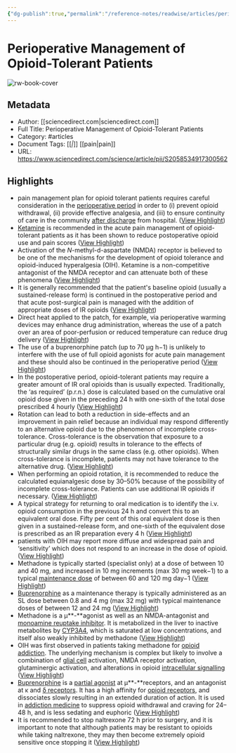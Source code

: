 ```yaml
---
{"dg-publish":true,"permalink":"/reference-notes/readwise/articles/perioperative-management-of-opioid-tolerant-patients/"}
---
```


# Perioperative Management of Opioid-Tolerant Patients

![rw-book-cover](https://ars.els-cdn.com/content/image/1-s2.0-S2058534917X70091-cov150h.gif)

## Metadata
- Author: [[sciencedirect.com\|sciencedirect.com]]
- Full Title: Perioperative Management of Opioid-Tolerant Patients
- Category: #articles
- Document Tags: [[*\|*]] [[pain\|pain]] 
- URL: https://www.sciencedirect.com/science/article/pii/S2058534917300562

## Highlights
- pain management plan for opioid tolerant patients requires careful consideration in the [perioperative period](https://www.sciencedirect.com/topics/medicine-and-dentistry/perioperative-period) in order to (i) prevent opioid withdrawal, (ii) provide effective analgesia, and (iii) to ensure continuity of care in the community [after discharge](https://www.sciencedirect.com/topics/medicine-and-dentistry/afterdischarge) from hospital. ([View Highlight](https://read.readwise.io/read/01h0ah25cjrjp3vy8ssv4mye2n))
- [Ketamine](https://www.sciencedirect.com/topics/medicine-and-dentistry/ketamine) is recommended in the acute pain management of opioid-tolerant patients as it has been shown to reduce postoperative opioid use and pain scores ([View Highlight](https://read.readwise.io/read/01h0ah8qvczasw8eskgveytc44))
- Activation of the *N*-methyl-d-aspartate (NMDA) receptor is believed to be one of the mechanisms for the development of opioid tolerance and opioid-induced hyperalgesia (OIH). Ketamine is a non-competitive antagonist of the NMDA receptor and can attenuate both of these phenomena ([View Highlight](https://read.readwise.io/read/01h0ahabqg3vfy44hcek4ev2y6))
- It is generally recommended that the patient's baseline opioid (usually a sustained-release form) is continued in the postoperative period and that acute post-surgical pain is managed with the addition of appropriate doses of IR opioids ([View Highlight](https://read.readwise.io/read/01h0ahdj01xrws0ab1r53pvekp))
- Direct heat applied to the patch, for example, via perioperative warming devices may enhance drug administration, whereas the use of a patch over an area of poor-perfusion or reduced temperature can reduce drug delivery ([View Highlight](https://read.readwise.io/read/01h0ahe590s9y73q1n95mcqfrx))
- The use of a buprenorphine patch (up to 70 μg h−1) is unlikely to interfere with the use of full opioid agonists for acute pain management and these should also be continued in the perioperative period ([View Highlight](https://read.readwise.io/read/01h0ahf1t1wyaskb11aqvwn3yt))
- In the postoperative period, opioid-tolerant patients may require a greater amount of IR oral opioids than is usually expected. Traditionally, the ‘as required’ (p.r.n.) dose is calculated based on the cumulative oral opioid dose given in the preceding 24 h with one-sixth of the total dose prescribed 4 hourly ([View Highlight](https://read.readwise.io/read/01h0ahkjsjscx0m7s0ks3psagb))
- Rotation can lead to both a reduction in side-effects and an improvement in pain relief because an individual may respond differently to an alternative opioid due to the phenomenon of incomplete cross-tolerance. Cross-tolerance is the observation that exposure to a particular drug (e.g. opioid) results in tolerance to the effects of structurally similar drugs in the same class (e.g. other opioids). When cross-tolerance is incomplete, patients may not have tolerance to the alternative drug. ([View Highlight](https://read.readwise.io/read/01h0ahr0vw9jmqqvmffc72yz8k))
- When performing an opioid rotation, it is recommended to reduce the calculated equianalgesic dose by 30–50% because of the possibility of incomplete cross-tolerance. Patients can use additional IR opioids if necessary. ([View Highlight](https://read.readwise.io/read/01h0ahsdarndjha1m3dn7ys7f1))
- A typical strategy for returning to oral medication is to identify the i.v. opioid consumption in the previous 24 h and convert this to an equivalent oral dose. Fifty per cent of this oral equivalent dose is then given in a sustained-release form, and one-sixth of the equivalent dose is prescribed as an IR preparation every 4 h ([View Highlight](https://read.readwise.io/read/01h0bbzwt211qvpp879cymx0zz))
- patients with OIH may report more diffuse and widespread pain and ‘sensitivity’ which does not respond to an increase in the dose of opioid. ([View Highlight](https://read.readwise.io/read/01h0bc76bkmk6njz8bvzbp5y45))
- Methadone is typically started (specialist only) at a dose of between 10 and 40 mg, and increased in 10 mg increments (max 30 mg week−1) to a typical [maintenance dose](https://www.sciencedirect.com/topics/medicine-and-dentistry/maintenance-drug-dose) of between 60 and 120 mg day−1 ([View Highlight](https://read.readwise.io/read/01h0bca1r9q9my2tkgce2y4h83))
- [Buprenorphine](https://www.sciencedirect.com/topics/medicine-and-dentistry/buprenorphine) as a maintenance therapy is typically administered as an SL dose between 0.8 and 4 mg (max 32 mg) with typical maintenance doses of between 12 and 24 mg ([View Highlight](https://read.readwise.io/read/01h0bcb4wv4vtsq0969m2axktg))
- Methadone is a μ**-**agonist as well as an NMDA-antagonist and [monoamine reuptake inhibitor](https://www.sciencedirect.com/topics/medicine-and-dentistry/monoamine-reuptake-inhibitor). It is metabolized in the liver to inactive metabolites by [CYP3A4](https://www.sciencedirect.com/topics/medicine-and-dentistry/cyp3a4), which is saturated at low concentrations, and itself also weakly inhibited by methadone ([View Highlight](https://read.readwise.io/read/01h0bccvex1h89jgj4x8bp12d2))
- OIH was first observed in patients taking methadone for [opioid addiction](https://www.sciencedirect.com/topics/medicine-and-dentistry/opioid-dependence). The underlying mechanism is complex but likely to involve a combination of [glial cell](https://www.sciencedirect.com/topics/medicine-and-dentistry/glial-cells) activation, NMDA receptor activation, glutaminergic activation, and alterations in opioid [intracellular signalling](https://www.sciencedirect.com/topics/medicine-and-dentistry/intracellular-signaling) ([View Highlight](https://read.readwise.io/read/01h3hwp6ejmqg2crsqa6k5y70d))
- [Buprenorphine](https://www.sciencedirect.com/topics/medicine-and-dentistry/buprenorphine) is a [partial agonist](https://www.sciencedirect.com/topics/medicine-and-dentistry/partial-agonist) at μ**-**receptors, and an antagonist at κ and [δ receptors](https://www.sciencedirect.com/topics/medicine-and-dentistry/delta-opiate-receptor). It has a high affinity for [opioid receptors](https://www.sciencedirect.com/topics/medicine-and-dentistry/kappa-opioid-receptor), and dissociates slowly resulting in an extended duration of action. It is used in [addiction medicine](https://www.sciencedirect.com/topics/medicine-and-dentistry/addiction-medicine) to suppress opioid withdrawal and craving for 24–48 h, and is less sedating and euphoric ([View Highlight](https://read.readwise.io/read/01h0bce7fxxg3pd62asx0m3n3s))
- It is recommended to stop naltrexone 72 h prior to surgery, and it is important to note that although patients may be resistant to opioids while taking naltrexone, they may then become extremely opioid sensitive once stopping it ([View Highlight](https://read.readwise.io/read/01h0bcqgd4g9ecd0wppem0gqzz))
